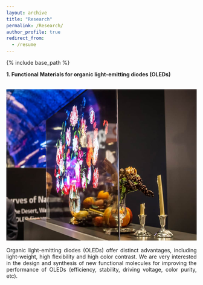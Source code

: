```yaml
---
layout: archive
title: "Research"
permalink: /Research/
author_profile: true
redirect_from:
  - /resume
---
```


{% include base_path %}

**1. Functional Materials for organic light-emitting diodes (OLEDs)**

<br/> <img src='/images/research1.jpg' width="600" height="400">
<div style="text-align: justify">
Organic light-emitting diodes (OLEDs) offer distinct advantages, including light-weight, high flexibility and high color contrast. We are very interested in the design and synthesis of new functional molecules for improving the performance of OLEDs (efficiency, stability, driving voltage, color purity, etc).
</div>
